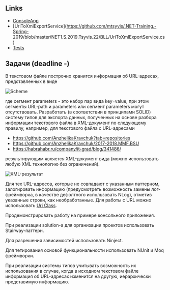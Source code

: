 ## Links
- [ConsoleApp](https://github.com/mtsyvis/.NET-Training.-Spring-2019/blob/master/NET1.S.2019.Tsyvis.22/ConsoleApp/Program.cs)
- [UriToXmlExportService](https://github.com/mtsyvis/.NET-Training.-Spring-
2019/blob/master/NET1.S.2019.Tsyvis.22/BLL/UriToXmlExportService.cs)
- [Tests](https://github.com/mtsyvis/.NET-Training.-Spring-2019/blob/master/NET1.S.2019.Tsyvis.22/BLL.Tests/UriToXmlExportServiceTests.cs)

## Задачи (deadline -)
  В текстовом файле построчно хранится информация об URL-адресах, представленных в виде
  
  ![Scheme](https://github.com/AnzhelikaKravchuk/.NET-Training.-Spring-2019/blob/master/Pictures/Scheme.png)

где сегмент parameters - это набор пар вида key=value, при этом сегменты URL‐path и parameters  или сегмент parameters могут отсутствовать. 
Разработать (в соответствии в принципами SOLID) систему типов для экспорта данных, полученных на основе разбора информации текстового файла в XML-документ по следующему правилу, например, для текстового файла с URL-адресами 
 
  - https://github.com/AnzhelikaKravchuk?tab=repositories 
  - https://github.com/AnzhelikaKravchuk/2017-2018.MMF.BSU
  - https://habrahabr.ru/company/it-grad/blog/341486/      

результирующим является XML-документ вида (можно использовать любую XML технологию без ограничений).

![XML-результат](https://github.com/AnzhelikaKravchuk/.NET-Training.-Spring-2019/blob/master/Pictures/XML.Task.png)

Для тех URL-адресов, которые не совпадают с указанным паттерном, залогировать информацию (предусмотреть возможность замены лог-фреймворка, в качестве дефолтного использовать NLog), отметив указанные строки, как необработанные. Для работы с URL можно использовать [Uri Class](https://msdn.microsoft.com/ru-ru/library/system.uri(v=vs.110).aspx).
  
Продемонстрировать работу на примере консольного приложения. 

При реализации solution-а для организации проектов использовать Stairway-паттерн.

Для разрешения зависимостей использовать Ninject. 

Для тетирования основой функциональности использовать NUnit и Moq фреймворки.

При реализации системы типов учитывать возможность их использования в случае, когда в исходном текстовом файле информация об URL-адресах изменится на другую, иерархически представимую информацию.
